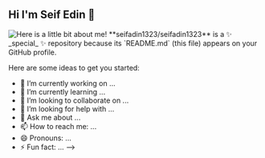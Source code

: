 ## Hi I'm Seif Edin  👋
<img src="https://github.com/MasonSlover/MasonSlover/blob/master/output.gif" alt="Here is a little bit about me!">
**seifadin1323/seifadin1323** is a ✨ _special_ ✨ repository because its `README.md` (this file) appears on your GitHub profile.

Here are some ideas to get you started:

- 🔭 I’m currently working on ...
- 🌱 I’m currently learning ...
- 👯 I’m looking to collaborate on ...
- 🤔 I’m looking for help with ...
- 💬 Ask me about ...
- 📫 How to reach me: ...
- 😄 Pronouns: ...
- ⚡ Fun fact: ...
-->
